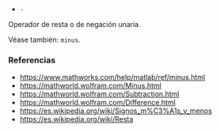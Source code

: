 * `-`

Operador de resta o de negación unaria.

Véase también: `minus`.

### Referencias

* https://www.mathworks.com/help/matlab/ref/minus.html
* https://mathworld.wolfram.com/Minus.html
* https://mathworld.wolfram.com/Subtraction.html
* https://mathworld.wolfram.com/Difference.html
* https://es.wikipedia.org/wiki/Signos_m%C3%A1s_y_menos
* https://es.wikipedia.org/wiki/Resta
